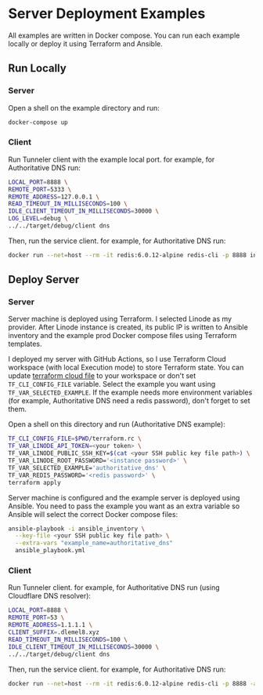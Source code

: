 # Server Deployment Examples
All examples are written in Docker compose. You can run each example locally or deploy it using Terraform and Ansible.

## Run Locally
### Server
Open a shell on the example directory and run:
```sh
docker-compose up
```
### Client
Run Tunneler client with the example local port. for example, for Authoritative DNS run:
```sh
LOCAL_PORT=8888 \
REMOTE_PORT=5333 \
REMOTE_ADDRESS=127.0.0.1 \
READ_TIMEOUT_IN_MILLISECONDS=100 \
IDLE_CLIENT_TIMEOUT_IN_MILLISECONDS=30000 \
LOG_LEVEL=debug \
../../target/debug/client dns
```
Then, run the service client. for example, for Authoritative DNS run:
```sh
docker run --net=host --rm -it redis:6.0.12-alpine redis-cli -p 8888 info
```

## Deploy Server
### Server
Server machine is deployed using Terraform. I selected Linode as my provider. After Linode instance is created, its 
public IP is written to Ansible inventory and the example prod Docker compose files using Terraform templates.

I deployed my server with GitHub Actions, so I use Terraform Cloud workspace (with local Execution mode) to store Terraform state. You can update
[terraform cloud file](terraform_cloud.tf) to your workspace or don't set `TF_CLI_CONFIG_FILE` variable.
Select the example you want using `TF_VAR_SELECTED_EXAMPLE`. If the example needs more environment variables (for 
example, Authoritative DNS need a redis password), don't forget to set them.

Open a shell on this directory and run (Authoritative DNS example):
```sh
TF_CLI_CONFIG_FILE=$PWD/terraform.rc \
TF_VAR_LINODE_API_TOKEN=<your token> \
TF_VAR_LINODE_PUBLIC_SSH_KEY=$(cat <your SSH public key file path>) \
TF_VAR_LINODE_ROOT_PASSWORD='<instance password>' \
TF_VAR_SELECTED_EXAMPLE='authoritative_dns' \
TF_VAR_REDIS_PASSWORD='<redis password>' \ 
terraform apply
```

Server machine is configured and the example server is deployed using Ansible. You need to pass the example you want as 
an extra variable so Ansible will select the correct Docker compose files:
```sh
ansible-playbook -i ansible_inventory \
  --key-file <your SSH public key file path> \
  --extra-vars "example_name=authoritative_dns"
  ansible_playbook.yml
```
### Client
Run Tunneler client. for example, for Authoritative DNS run (using Cloudflare DNS resolver):
```sh
LOCAL_PORT=8888 \
REMOTE_PORT=53 \
REMOTE_ADDRESS=1.1.1.1 \
CLIENT_SUFFIX=.dlemel8.xyz
READ_TIMEOUT_IN_MILLISECONDS=100 \
IDLE_CLIENT_TIMEOUT_IN_MILLISECONDS=30000 \
../../target/debug/client dns
```
Then, run the service client. for example, for Authoritative DNS run:
```sh
docker run --net=host --rm -it redis:6.0.12-alpine redis-cli -p 8888 -a <redis password> info
```